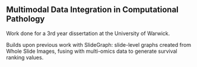  ## Multimodal Data Integration in Computational Pathology

 Work done for a 3rd year dissertation at the University of Warwick.

 Builds upon previous work with SlideGraph: slide-level graphs created from Whole Slide Images, fusing with multi-omics data to generate survival ranking values.